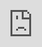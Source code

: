 ```yaml
---
layout: post
title: "아이유는 '연예인' MV에서 그녀만의 세계에 출연한다."
author: "undefined"
thumbnail: "https://www.allkpop.com/upload/2021/01/content/270433/thumb/1611740020_germainej.jpg"
tags: 
---
```




<div class="video_wrapper" style="padding-top: 56.25%;">
    <iframe id="player" class="main_video" src="https://www.youtube.com/embed/0-q1KafFCLU" width="100%" height="100%" frameborder="0" allowfullscreen="" style="display: block !important; position: absolute; top: 0px; left: 0px; width: 100%; height: 100%;"></iframe>
</div>


아이유는 "Celebrity" 뮤직비디오를 삭제했다.

뮤직비디오에서 아이유는 자신만의 연예인이 되면서 자신만의 세계에 출연한다. `Celebrity`는 싱어송라이터가 곧 발매할 정규 5집 앨범의 사전 발매 싱글로, 자신의 인생에서 스타처럼 밝게 빛나면서도 그것을 모르는 사람에 대한 이야기다.

위의 아이유의 `연예인` MV를 보시고, 여러분의 생각을 아래 댓글로 알려주시기 바랍니다.